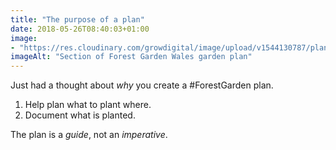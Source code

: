 ```yaml
---
title: "The purpose of a plan"
date: 2018-05-26T08:40:03+01:00
image: 
- "https://res.cloudinary.com/growdigital/image/upload/v1544130787/plan-40552328090.png"
imageAlt: "Section of Forest Garden Wales garden plan"
---
```


Just had a thought about _why_ you create a #ForestGarden plan. 

1. Help plan what to plant where.
2. Document what is planted.

The plan is a _guide_, not an _imperative_.
